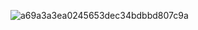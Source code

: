 ![a69a3a3ea0245653dec34bdbbd807c9a](https://github.com/user-attachments/assets/bc797a12-8d0f-4884-ae1e-dd2e6ab419f5)

